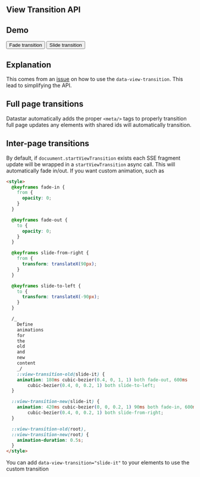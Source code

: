 <style>
@keyframes fade-in {
  from { opacity: 0; }
}

@keyframes fade-out {
to { opacity: 0; }
}

@keyframes slide-from-right {
from { transform: translateX(90px); }
}

@keyframes slide-to-left {
to { transform: translateX(-90px); }
}

/_ Define animations for the old and new content _/
::view-transition-old(slide-it) {
animation: 180ms cubic-bezier(0.4, 0, 1, 1) both fade-out,
600ms cubic-bezier(0.4, 0, 0.2, 1) both slide-to-left;
}

::view-transition-new(slide-it) {
animation: 420ms cubic-bezier(0, 0, 0.2, 1) 90ms both fade-in,
600ms cubic-bezier(0.4, 0, 0.2, 1) both slide-from-right;
}

::view-transition-old(root),
::view-transition-new(root) {
animation-duration: 0.5s;
}
</style>

## View Transition API

## Demo

<div class="flex flex-col gap-4" data-signals="{supportsViewTransitionAPI:!!document.startViewTransition, useSlide: false}">
<div data-text="`View Transition API supported in browser? ${$supportsViewTransitionAPI}`"></div>
<div id="stuff" class="flex gap-4">
<button class="btn btn-accent" data-show="$supportsViewTransitionAPI" data-on-click="sse('/examples/view_transition_api/watch')">
    Fade transition
</button>
<button class="btn btn-accent" data-show="$supportsViewTransitionAPI" data-on-click="$useSlide = true; sse('/examples/view_transition_api/watch')">
    Slide transition
</button>
</div>
</div>

## Explanation

This comes from an [issue](https://github.com/starfederation/datastar/issues/19) on how to use the `data-view-transition`. This lead to simplifying the API.

## Full page transitions

Datastar automatically adds the proper `<meta/>` tags to properly transition full page updates any elements with shared ids will automatically transition.

## Inter-page transitions

By default, if `docuument.startViewTransition` exists each SSE fragment update will be wrapped in a `startViewTransition` async call. This will automatically fade in/out. If you want custom animation, such as

```html
<style>
  @keyframes fade-in {
    from {
      opacity: 0;
    }
  }

  @keyframes fade-out {
    to {
      opacity: 0;
    }
  }

  @keyframes slide-from-right {
    from {
      transform: translateX(90px);
    }
  }

  @keyframes slide-to-left {
    to {
      transform: translateX(-90px);
    }
  }

  /_
    Define
    animations
    for
    the
    old
    and
    new
    content
    _/
    ::view-transition-old(slide-it) {
    animation: 180ms cubic-bezier(0.4, 0, 1, 1) both fade-out, 600ms
        cubic-bezier(0.4, 0, 0.2, 1) both slide-to-left;
  }

  ::view-transition-new(slide-it) {
    animation: 420ms cubic-bezier(0, 0, 0.2, 1) 90ms both fade-in, 600ms
        cubic-bezier(0.4, 0, 0.2, 1) both slide-from-right;
  }

  ::view-transition-old(root),
  ::view-transition-new(root) {
    animation-duration: 0.5s;
  }
</style>
```

You can add `data-view-transition="slide-it"` to your elements to use the custom transition
